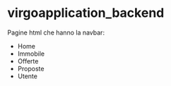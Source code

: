 # virgoapplication_backend

Pagine html che hanno la navbar:
- Home
- Immobile
- Offerte
- Proposte
- Utente
